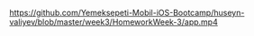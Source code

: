 https://github.com/Yemeksepeti-Mobil-iOS-Bootcamp/huseyn-valiyev/blob/master/week3/HomeworkWeek-3/app.mp4
